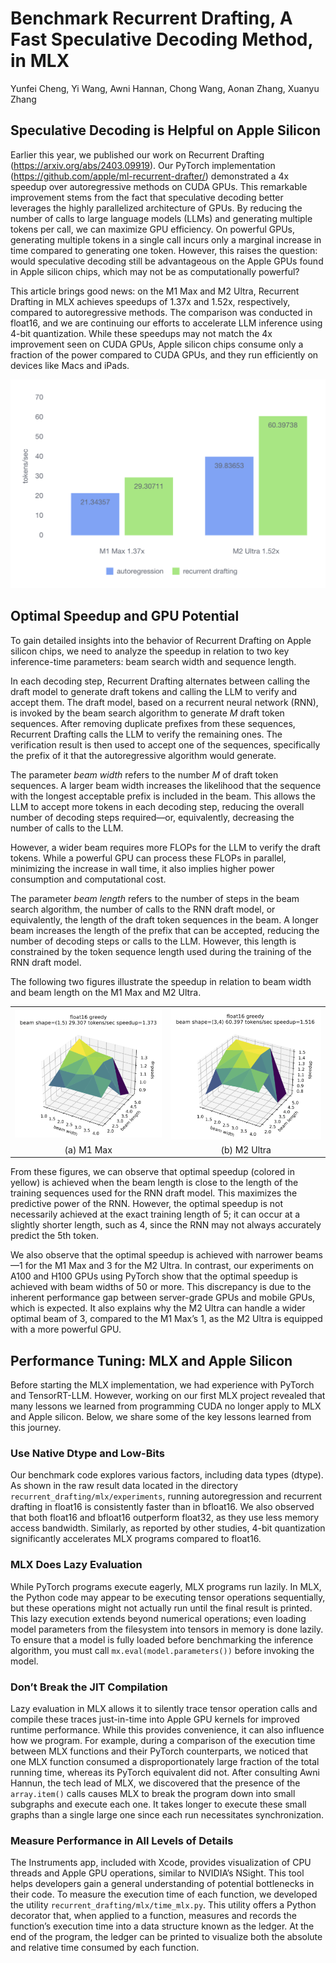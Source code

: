 # Benchmark Recurrent Drafting, A Fast Speculative Decoding Method, in MLX

Yunfei Cheng, Yi Wang, Awni Hannan, Chong Wang, Aonan Zhang, Xuanyu Zhang

## Speculative Decoding is Helpful on Apple Silicon

Earlier this year, we published our work on Recurrent Drafting (https://arxiv.org/abs/2403.09919). Our PyTorch implementation (https://github.com/apple/ml-recurrent-drafter/) demonstrated a 4x speedup over autoregressive methods on CUDA GPUs. This remarkable improvement stems from the fact that speculative decoding better leverages the highly parallelized architecture of GPUs. By reducing the number of calls to large language models (LLMs) and generating multiple tokens per call, we can maximize GPU efficiency. On powerful GPUs, generating multiple tokens in a single call incurs only a marginal increase in time compared to generating one token. However, this raises the question: would speculative decoding still be advantageous on the Apple GPUs found in Apple silicon chips, which may not be as computationally powerful?

This article brings good news: on the M1 Max and M2 Ultra, Recurrent Drafting in MLX achieves speedups of 1.37x and 1.52x, respectively, compared to autoregressive methods. The comparison was conducted in float16, and we are continuing our efforts to accelerate LLM inference using 4-bit quantization. While these speedups may not match the 4x improvement seen on CUDA GPUs, Apple silicon chips consume only a fraction of the power compared to CUDA GPUs, and they run efficiently on devices like Macs and iPads.

<center><img width=600 src="mlx-speedup.png" /></center>

## Optimal Speedup and GPU Potential

To gain detailed insights into the behavior of Recurrent Drafting on Apple silicon chips, we need to analyze the speedup in relation to two key inference-time parameters: beam search width and sequence length.

In each decoding step, Recurrent Drafting alternates between calling the draft model to generate draft tokens and calling the LLM to verify and accept them. The draft model, based on a recurrent neural network (RNN), is invoked by the beam search algorithm to generate *M* draft token sequences. After removing duplicate prefixes from these sequences, Recurrent Drafting calls the LLM to verify the remaining ones. The verification result is then used to accept one of the sequences, specifically the prefix of it that the autoregressive algorithm would generate.

The parameter *beam width* refers to the number *M* of draft token sequences. A larger beam width increases the likelihood that the sequence with the longest acceptable prefix is included in the beam. This allows the LLM to accept more tokens in each decoding step, reducing the overall number of decoding steps required—or, equivalently, decreasing the number of calls to the LLM.

However, a wider beam requires more FLOPs for the LLM to verify the draft tokens. While a powerful GPU can process these FLOPs in parallel, minimizing the increase in wall time, it also implies higher power consumption and computational cost.

The parameter *beam length* refers to the number of steps in the beam search algorithm, the number of calls to the RNN draft model, or equivalently, the length of the draft token sequences in the beam. A longer beam increases the length of the prefix that can be accepted, reducing the number of decoding steps or calls to the LLM. However, this length is constrained by the token sequence length used during the training of the RNN draft model.

The following two figures illustrate the speedup in relation to beam width and beam length on the M1 Max and M2 Ultra.

<table>
<tr><td><img src="mlx-speedup-m1-max.png" /></td><td><img src="mlx-speedup-m2-ultra.png" /></td></tr>
<tr><td align="center" valign="middle">(a) M1 Max</td><td align="center" valign="middle">(b) M2 Ultra</td></tr>
</table>

From these figures, we can observe that optimal speedup (colored in yellow) is achieved when the beam length is close to the length of the training sequences used for the RNN draft model. This maximizes the predictive power of the RNN. However, the optimal speedup is not necessarily achieved at the exact training length of 5; it can occur at a slightly shorter length, such as 4, since the RNN may not always accurately predict the 5th token.

We also observe that the optimal speedup is achieved with narrower beams—1 for the M1 Max and 3 for the M2 Ultra. In contrast, our experiments on A100 and H100 GPUs using PyTorch show that the optimal speedup is achieved with beam widths of 50 or more. This discrepancy is due to the inherent performance gap between server-grade GPUs and mobile GPUs, which is expected. It also explains why the M2 Ultra can handle a wider optimal beam of 3, compared to the M1 Max’s 1, as the M2 Ultra is equipped with a more powerful GPU.

## Performance Tuning: MLX and Apple Silicon

Before starting the MLX implementation, we had experience with PyTorch and TensorRT-LLM. However, working on our first MLX project revealed that many lessons we learned from programming CUDA no longer apply to MLX and Apple silicon. Below, we share some of the key lessons learned from this journey.

### Use Native Dtype and Low-Bits

Our benchmark code explores various factors, including data types (dtype). As shown in the raw result data located in the directory `recurrent_drafting/mlx/experiments`, running autoregression and recurrent drafting in float16 is consistently faster than in bfloat16. We also observed that both float16 and bfloat16 outperform float32, as they use less memory access bandwidth. Similarly, as reported by other studies, 4-bit quantization significantly accelerates MLX programs compared to float16.

### MLX Does Lazy Evaluation

While PyTorch programs execute eagerly, MLX programs run lazily. In MLX, the Python code may appear to be executing tensor operations sequentially, but these operations might not actually run until the final result is printed. This lazy execution extends beyond numerical operations; even loading model parameters from the filesystem into tensors in memory is done lazily. To ensure that a model is fully loaded before benchmarking the inference algorithm, you must call `mx.eval(model.parameters())` before invoking the model.

### Don’t Break the JIT Compilation

Lazy evaluation in MLX allows it to silently trace tensor operation calls and compile these traces just-in-time into Apple GPU kernels for improved runtime performance. While this provides convenience, it can also influence how we program. For example, during a comparison of the execution time between MLX functions and their PyTorch counterparts, we noticed that one MLX function consumed a disproportionately large fraction of the total running time, whereas its PyTorch equivalent did not. After consulting Awni Hannun, the tech lead of MLX, we discovered that the presence of the `array.item()` calls causes MLX to break the program down into small subgraphs and execute each one. It takes longer to execute these small graphs than a single large one since each run necessitates synchronization.

### Measure Performance in All Levels of Details

The Instruments app, included with Xcode, provides visualization of CPU threads and Apple GPU operations, similar to NVIDIA’s NSight. This tool helps developers gain a general understanding of potential bottlenecks in their code. To measure the execution time of each function, we developed the utility `recurrent_drafting/mlx/time_mlx.py`. This utility offers a Python decorator that, when applied to a function, measures and records the function’s execution time into a data structure known as the ledger. At the end of the program, the ledger can be printed to visualize both the absolute and relative time consumed by each function.
